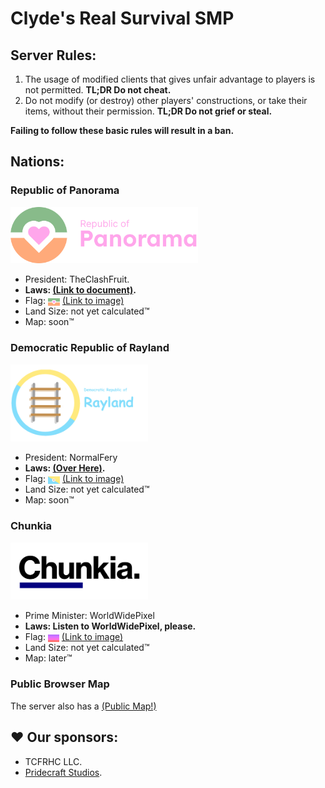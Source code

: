 # Clyde's Real Survival SMP

## Server Rules:
1. The usage of modified clients that gives unfair advantage to players is not permitted. **TL;DR Do not cheat.**
2. Do not modify (or destroy) other players' constructions, or take their items, without their permission. **TL;DR Do not grief or steal.**

**Failing to follow these basic rules will result in a ban.**

## Nations:

### Republic of Panorama
<img width="300px" alt="Banner of Republic of Panorama" src="./Nations/Republic%20of%20Panorama/Banner.svg">

- President: TheClashFruit.
- **Laws: [(Link to document)](./Nations/Republic%20of%20Panorama/Laws.md).**
- Flag: <img height="12px" alt="Flag of Republic of Panorama" style="vertical-align: middle;" src="./Nations/Republic%20of%20Panorama/Flag.svg"> [(Link to image)](./Nations/Republic%20of%20Panorama/Flag.svg)
- Land Size: not yet calculated™
- Map: soon™

### Democratic Republic of Rayland
<img width="220px" alt="Banner of the Democratic Republic of Rayland" src="./Nations/Democratic%20Republic%20of%20Rayland/bannre.png">


- President: NormalFery
- **Laws: [(Over Here)](./Nations/Democratic%20Republic%20of%20Rayland/Laws.md).**
- Flag: <img height="12px" alt="Flag of the Democratic Republic of Rayland" style="vertical-align: middle;" src="./Nations/Democratic%20Republic%20of%20Rayland/DRR_temp_flag.png"> [(Link to image)](./Nations/Democratic%20Republic%20of%20Rayland/DRR_temp_flag.png)
- Land Size: not yet calculated™
- Map: soon™ 

### Chunkia
<img width="220px" alt="Banner of Chunkia" src="./Nations/Chunkia/chunkiaBanner.png">


- Prime Minister: WorldWidePixel
- **Laws: Listen to WorldWidePixel, please.**
- Flag: <img height="12px" alt="Flag of Chunkia" style="vertical-align: middle;" src="./Nations/Chunkia/chunkia512.png"> [(Link to image)](./Nations/Chunkia/chunkia512.png)
- Land Size: not yet calculated™
- Map: later™ 

### Public Browser Map

The server also has a [(Public Map!)](http://141.147.29.5:25582/#crss;flat;64,64,-60;0)

## ♥ Our sponsors:
- TCFRHC LLC.
- [Pridecraft Studios](https://pridecraft.gay).